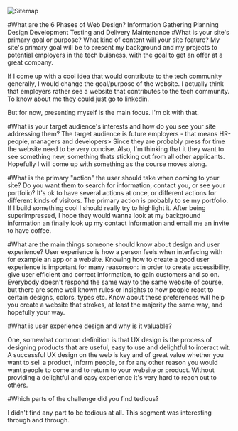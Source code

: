 ![Sitemap](/imgs/site-map.jpg)

#What are the 6 Phases of Web Design?
Information Gathering
Planning
Design
Development
Testing and Delivery
Maintenance
#What is your site's primary goal or purpose? What kind of content will your site feature?
My site's primary goal will be to present my background and my projects to potential employers in the tech buisness, with the goal to get an offer at a great company.

If I come up with a cool idea that would contribute to the tech community generally, I would
change the goal/purpose of the website. I actually think that employers rather see a website that contributes to the tech community. To know about me they could just go to linkedin.

But for now, presenting myself is the main focus. I'm ok with that.


#What is your target audience's interests and how do you see your site addressing them?
The target audience is future employers - that means HR-people, managers and developers> Since they are probably press for time the website need to be very concise. Also, I'm thinking that it they want to see something new, something thats sticking out from all other applicants. Hopefully I will come up with something as the course moves along.


#What is the primary "action" the user should take when coming to your site? Do you want them to search for information, contact you, or see your portfolio? It's ok to have several actions at once, or different actions for different kinds of visitors.
The primary action is probably to se my portfolio. If I build something cool I should really try to highlight it. After being superimpressed, I hope they would wanna look at my background information an finally look up my contact information and email me an invite to have coffee.


#What are the main things someone should know about design and user experience?
User experience is how a person feels when interfacing with for example an app or a website. Knowing how to create a good user experience is important for many reasonson: in order to create accessibility, give user efficient and correct information, to gain customers and so on. Everybody doesn't respond the same way to the same website of course, but there are some well known rules or insights to how people react to certain designs, colors, types etc. Know about these preferences will help you create a website that strokes, at least the majority the same way, and hopefully your way.


#What is user experience design and why is it valuable?

One, somewhat common definition is that UX design is the process of designing products that are useful, easy to use and delightful to interact wit. A successful UX design on the web is key and of great value whether you want to sell a product, inform people, or for any other reason you would want people to come and to return to your website or product. Without providing a delightful and easy experience it's very hard to reach out to others.


#Which parts of the challenge did you find tedious?

I didn't find any part to be tedious at all. This segment was interesting through and through.